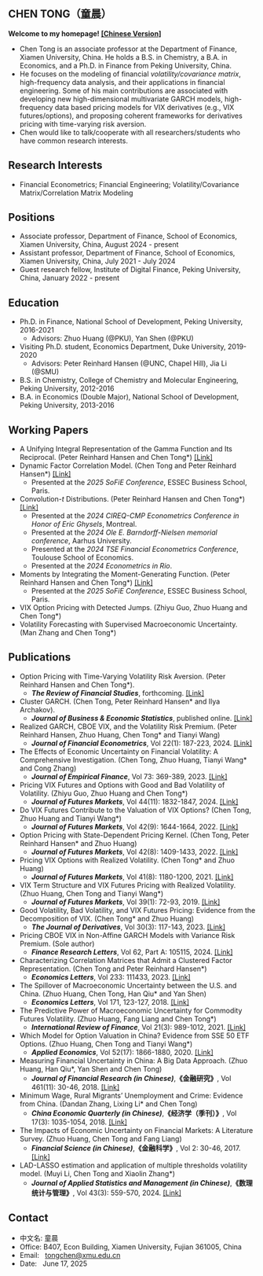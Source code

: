 ## CHEN TONG（童晨）

**Welcome to my homepage! [[Chinese Version]](https://faculty.xmu.edu.cn/tongchen/zh_CN)**
- Chen Tong is an associate professor at the Department of Finance, Xiamen University, China. He holds a B.S. in Chemistry, a B.A. in Economics, and a Ph.D. in Finance from Peking University, China.
- He focuses on the modeling of financial <em>volatility/covariance matrix</em>, high-frequency data analysis, and their applications in financial engineering. Some of his main contributions are associated with developing new high-dimensional multivariate GARCH models, high-frequency data based pricing models for VIX derivatives (e.g., VIX futures/options), and proposing coherent frameworks for derivatives pricing with time-varying risk aversion.
- Chen would like to talk/cooperate with all researchers/students who have common research interests.

## Research Interests
-  Financial Econometrics; Financial Engineering; Volatility/Covariance Matrix/Correlation Matrix Modeling

## Positions
- Associate professor, Department of Finance, School of Economics, Xiamen University, China, August 2024 - present
- Assistant professor, Department of Finance, School of Economics, Xiamen University, China, July 2021 - July 2024
- Guest research fellow, Institute of Digital Finance, Peking University, China, January 2022 - present

## Education
- Ph.D. in Finance, National School of Development, Peking University, 2016-2021
  - Advisors: Zhuo Huang (@PKU), Yan Shen (@PKU)
- Visiting Ph.D. student, Economics Department, Duke University, 2019-2020
  - Advisors: Peter Reinhard Hansen (@UNC, Chapel Hill), Jia Li (@SMU)
- B.S. in Chemistry, College of Chemistry and Molecular Engineering, Peking University, 2012-2016
- B.A. in Economics (Double Major), National School of Development, Peking University, 2013-2016

## Working Papers
- A Unifying Integral Representation of the Gamma Function and Its Reciprocal. (Peter Reinhard Hansen and Chen Tong*) [[Link]](https://arxiv.org/abs/2506.12112)
- Dynamic Factor Correlation Model. (Chen Tong and Peter Reinhard Hansen*) [[Link]](https://arxiv.org/abs/2503.01080)
  - Presented at the <em>2025 SoFiE Conference</em>, ESSEC Business School, Paris.
- Convolution-<em>t</em> Distributions. (Peter Reinhard Hansen and Chen Tong*) [[Link]](https://arxiv.org/abs/2404.00864)
  - Presented at the <em>2024 CIREQ-CMP Econometrics Conference in Honor of Eric Ghysels</em>, Montreal.
  - Presented at the <em>2024 Ole E. Barndorff-Nielsen memorial conference</em>, Aarhus University.
  - Presented at the <em>2024 TSE Financial Econometrics Conference</em>, Toulouse School of Economics.
  - Presented at the <em>2024 Econometrics in Rio</em>.
- Moments by Integrating the Moment-Generating Function. (Peter Reinhard Hansen and Chen Tong*) [[Link]](https://arxiv.org/abs/2410.23587)
  - Presented at the <em>2025 SoFiE Conference</em>, ESSEC Business School, Paris.
- VIX Option Pricing with Detected Jumps. (Zhiyu Guo, Zhuo Huang and Chen Tong*)
- Volatility Forecasting with Supervised Macroeconomic Uncertainty. (Man Zhang and Chen Tong*)

## Publications
- Option Pricing with Time-Varying Volatility Risk Aversion. (Peter Reinhard Hansen and Chen Tong*). 
  - <em><strong>The Review of Financial Studies</strong></em>, forthcoming.  [[Link]](https://arxiv.org/abs/2204.06943)
- Cluster GARCH. (Chen Tong, Peter Reinhard Hansen* and Ilya Archakov).
  - <em><strong>Journal of Business & Economic Statistics</strong></em>, published online. [[Link]](https://doi.org/10.1080/07350015.2025.2510325)
- Realized GARCH, CBOE VIX, and the Volatility Risk Premium. (Peter Reinhard Hansen, Zhuo Huang, Chen Tong* and Tianyi Wang)
  - <em><strong>Journal of Financial Econometrics</strong></em>, Vol 22(1): 187-223, 2024. [[Link]](https://doi.org/10.1093/jjfinec/nbac033)
- The Effects of Economic Uncertainty on Financial Volatility: A Comprehensive Investigation. (Chen Tong, Zhuo Huang, Tianyi Wang* and Cong Zhang)
  - <em><strong>Journal of Empirical Finance</strong></em>, Vol 73: 369-389, 2023. [[Link]](https://doi.org/10.1016/j.jempfin.2023.08.004)
- Pricing VIX Futures and Options with Good and Bad Volatility of Volatility. (Zhiyu Guo, Zhuo Huang and Chen Tong*)
  - <em><strong>Journal of Futures Markets</strong></em>, Vol 44(11): 1832-1847, 2024.  [[Link]](https://doi.org/10.1002/fut.22545)
- Do VIX Futures Contribute to the Valuation of VIX Options? (Chen Tong, Zhuo Huang and Tianyi Wang*)
  - <em><strong>Journal of Futures Markets</strong></em>, Vol 42(9): 1644-1664, 2022. [[Link]](http://doi.org/10.1002/fut.22278)
- Option Pricing with State-Dependent Pricing Kernel. (Chen Tong, Peter Reinhard Hansen* and Zhuo Huang) 
  - <em><strong>Journal of Futures Markets</strong></em>, Vol 42(8): 1409-1433, 2022. [[Link]](http://doi.org/10.1002/fut.22338)
- Pricing VIX Options with Realized Volatility. (Chen Tong* and Zhuo Huang) 
  - <em><strong>Journal of Futures Markets</strong></em>, Vol 41(8): 1180-1200, 2021. [[Link]](http://doi.org/10.1002/fut.22201)
- VIX Term Structure and VIX Futures Pricing with Realized Volatility. (Zhuo Huang, Chen Tong and Tianyi Wang*) 
  - <em><strong>Journal of Futures  Markets</strong></em>, Vol 39(1): 72-93, 2019. [[Link]](http://doi.org/10.1002/fut.21955)
- Good Volatility, Bad Volatility, and VIX Futures Pricing: Evidence from the Decomposition of VIX. (Chen Tong* and Zhuo Huang) 
  - <em><strong>The Journal of Derivatives</strong></em>, Vol 30(3): 117-143, 2023. [[Link]](https://doi.org/10.3905/jod.2022.1.174)
- Pricing CBOE VIX in Non-Affine GARCH Models with Variance Risk Premium. (Sole author)
  - <em><strong>Finance Research Letters</strong></em>, Vol 62, Part A: 105115, 2024. [[Link]](https://doi.org/10.1016/j.frl.2024.105115)
- Characterizing Correlation Matrices that Admit a Clustered Factor Representation. (Chen Tong and Peter Reinhard Hansen*)  
  - <em><strong>Economics Letters</strong></em>, Vol 233: 111433, 2023. [[Link]](https://doi.org/10.1016/j.econlet.2023.111433)
- The Spillover of Macroeconomic Uncertainty between the U.S. and China. (Zhuo Huang, Chen Tong, Han Qiu* and Yan Shen)
  - <em><strong>Economics Letters</strong></em>, Vol 171, 123-127, 2018. [[Link]](http://doi.org/10.1016/j.econlet.2018.07.018)
- The Predictive Power of Macroeconomic Uncertainty for Commodity Futures Volatility. (Zhuo Huang, Fang Liang and Chen Tong*)
  - <em><strong>International Review of Finance</strong></em>, Vol 21(3): 989-1012, 2021. [[Link]](http://doi.org/10.1111/irfi.12310)
- Which Model for Option Valuation in China? Evidence from SSE 50 ETF Options. (Zhuo Huang, Chen Tong and Tianyi Wang*)
  - <em><strong>Applied Economics</strong></em>, Vol 52(17): 1866-1880, 2020. [[Link]](http://doi.org/10.1080/00036846.2019.1679348)
- Measuring Financial Uncertainty in China: A Big Data Approach. (Zhuo Huang, Han Qiu*, Yan Shen and Chen Tong)
  - <em><strong>Journal of Financial Research (in Chinese)</strong></em>,<strong>《金融研究》</strong>, Vol 461(11): 30-46, 2018. [[Link]](http://www.jryj.org.cn/CN/Y2018/V461/I11/30)
- Minimum Wage, Rural Migrants&rsquo; Unemployment and Crime: Evidence from China. (Dandan Zhang, Lixing Li* and Chen Tong)
  - <em><strong>China Economic Quarterly (in Chinese)</strong></em>,<strong>《经济学（季刊）》</strong>, Vol 17(3): 1035-1054, 2018. [[Link]](http://ccj.pku.edu.cn/jjx/CN/10.13821/j.cnki.ceq.2018.02.08)
- The Impacts of Economic Uncertainty on Financial Markets: A Literature Survey. (Zhuo Huang, Chen Tong and Fang Liang) 
  - <em><strong>Financial Science (in Chinese)</strong></em>,<strong>《金融科学》</strong>, Vol 2: 30-46, 2017. [[Link]](https://jrkx.chinajournal.net.cn/WKH/WebPublication/paperDigest.aspx?paperID=61f0916e-1a3f-4029-a4e2-0e8e53669a88)
- LAD-LASSO estimation and application of multiple thresholds volatility model. (Muyi Li, Chen Tong and Xiaolin Zhang*)
  - <em><strong>Journal of Applied Statistics and Management (in Chinese)</strong></em>,<strong>《数理统计与管理》</strong>, Vol 43(3): 559-570, 2024. [[Link]](http://sltj.chinajournal.net.cn/WKB2/WebPublication/paperDigest.aspx?paperID=8893ec39-e126-4433-ad26-4d6f37fa16ab)

## Contact
- 中文名: 童晨 <br />
- Office: B407, Econ Building, Xiamen University, Fujian 361005, China <br />
- Email: &nbsp; tongchen@xmu.edu.cn <br />
- Date: &nbsp; June 17, 2025
